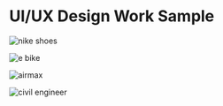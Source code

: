 # UI/UX Design Work Sample

![nike shoes](https://user-images.githubusercontent.com/45961823/232206134-df946bc8-186c-4956-a923-b1f7013bce92.PNG)


![e bike](https://user-images.githubusercontent.com/45961823/232206177-dc361ba8-e14d-4b4a-a3d0-054c74437262.PNG)


![airmax](https://user-images.githubusercontent.com/45961823/232206191-ca8a1190-cd59-428a-9ee4-544e2b803c86.PNG)


![civil engineer](https://user-images.githubusercontent.com/45961823/232206209-29dc3330-df7e-4926-a57d-2d8b2b8d1640.PNG)
